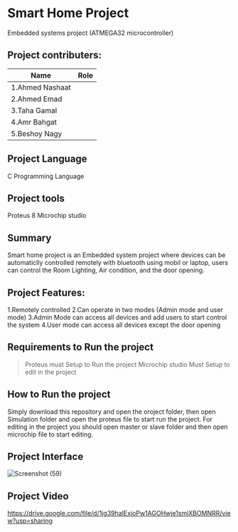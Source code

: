 # Smart Home Project
Embedded systems project (ATMEGA32 microcontroller)

## Project contributers:

|Name               |  Role         |
|------------------ |-------------- |
|1.Ahmed Nashaat    |               |
|2.Ahmed Emad       |               |
|3.Taha Gamal       |               |
|4.Amr Bahgat       |               |
|5.Beshoy Nagy      |               |

## Project Language 

C Programming Language

## Project tools 

Proteus 8
Microchip studio

## Summary

Smart home project is an Embedded system project where devices can be automaticlly controlled remotely with bluetooth using mobil or laptop,
users can control the Room Lighting, Air condition, and the door opening.

## Project Features:

1.Remotely controlled
2.Can operate in two modes (Admin mode and user mode)
3.Admin Mode can access all devices and add users to start control the system
4.User mode can access all devices except the door opening

## Requirements to Run the project

>Proteus must Setup to Run the project
>Microchip studio Must Setup to edit in the project

## How to Run the project

Simply download this repository and open the oroject folder, then open Simulation folder and open the proteus file to start run the project. For editing in the project you should open master or slave folder and then open microchip file to start editing.

## Project Interface

![Screenshot (59)](https://user-images.githubusercontent.com/65959637/219361504-c4300592-ce37-41e4-a145-d42713989080.png)

## Project Video

https://drive.google.com/file/d/1jg39haIExjoPw1AGOHwje1smjXBOMNRR/view?usp=sharing


